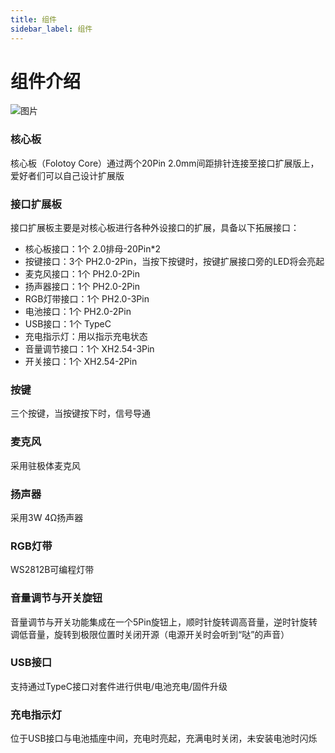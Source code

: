 ```yaml
---
title: 组件
sidebar_label: 组件
---
```


# 组件介绍

![图片](https://doc-img.folotoy.com/images/26705239/282209063-b3f1707e-3499-4f1f-b353-b29a30814e51.png)


### 核心板
核心板（Folotoy Core）通过两个20Pin 2.0mm间距排针连接至接口扩展版上，爱好者们可以自己设计扩展版

### 接口扩展板
接口扩展板主要是对核心板进行各种外设接口的扩展，具备以下拓展接口：
- 核心板接口：1个 2.0排母-20Pin*2
- 按键接口：3个 PH2.0-2Pin，当按下按键时，按键扩展接口旁的LED将会亮起
- 麦克风接口：1个 PH2.0-2Pin
- 扬声器接口：1个 PH2.0-2Pin
- RGB灯带接口：1个 PH2.0-3Pin
- 电池接口：1个 PH2.0-2Pin
- USB接口：1个 TypeC
- 充电指示灯：用以指示充电状态
- 音量调节接口：1个 XH2.54-3Pin
- 开关接口：1个 XH2.54-2Pin

### 按键
三个按键，当按键按下时，信号导通

### 麦克风
采用驻极体麦克风

### 扬声器
采用3W 4Ω扬声器

### RGB灯带
WS2812B可编程灯带

### 音量调节与开关旋钮
音量调节与开关功能集成在一个5Pin旋钮上，顺时针旋转调高音量，逆时针旋转调低音量，旋转到极限位置时关闭开源（电源开关时会听到“哒”的声音）

### USB接口
支持通过TypeC接口对套件进行供电/电池充电/固件升级

### 充电指示灯
位于USB接口与电池插座中间，充电时亮起，充满电时关闭，未安装电池时闪烁